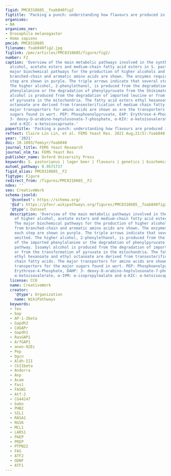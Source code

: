 ```yaml
---
figid: PMC8310685__foab040fig2
figtitle: 'Packing a punch: understanding how flavours are produced in lager fermentations'
organisms:
- NA
organisms_ner:
- Drosophila melanogaster
- Homo sapiens
pmcid: PMC8310685
filename: foab040fig2.jpg
figlink: /pmc/articles/PMC8310685/figure/fig2/
number: F2
caption: 'Overview of the main metabolic pathways involved in the synthesis of higher
  alcohol, acetate esters and medium-chain fatty acid esters in S. pastorianus. The
  major biochemical pathways for the production of higher alcohols and esters from
  branched-chain and aromatic amino acids are shown. The enzymes required for each
  step are shown in purple. The triple arrows indicate that several steps are omitted.
  The higher alcohol, 2-phenylethanol, is produced from the degradation of the imported
  phenylalanine or the degradation of phenylpyruvate from the Shikimate pathway. Isoamyl
  alcohol is produced from the degradation of imported leucine or from the transformation
  of pyruvate in the mitochondria. The fatty acid esters ethyl hexanoate and ethyl
  octanoate are derived from transesterification of medium chain fatty acids. The
  major transporters for amino acids are shown as are the transporters for the major
  sugars found in wort. PEP: Phosphoenolpyruvate, E4P: Erythrose-4-Phosphate, DAHP:
  3- deoxy-D-arabino-heptulosonate-7-phosphate, α-KIV: α-ketoisovalerate, α-IPM: α-isopropylmalate
  and α-KIC: α-ketoisocaproate.'
papertitle: 'Packing a punch: understanding how flavours are produced in lager fermentations.'
reftext: Claire Lin Lin, et al. FEMS Yeast Res. 2021 Aug;21(5):foab040.
year: '2021'
doi: 10.1093/femsyr/foab040
journal_title: FEMS Yeast Research
journal_nlm_ta: FEMS Yeast Res
publisher_name: Oxford University Press
keywords: S. pastorianus | lager beer | flavours | genetics | biochemistry
automl_pathway: 0.9571717
figid_alias: PMC8310685__F2
figtype: Figure
redirect_from: /figures/PMC8310685__F2
ndex: ''
seo: CreativeWork
schema-jsonld:
  '@context': https://schema.org/
  '@id': https://pfocr.wikipathways.org/figures/PMC8310685__foab040fig2.html
  '@type': Dataset
  description: 'Overview of the main metabolic pathways involved in the synthesis
    of higher alcohol, acetate esters and medium-chain fatty acid esters in S. pastorianus.
    The major biochemical pathways for the production of higher alcohols and esters
    from branched-chain and aromatic amino acids are shown. The enzymes required for
    each step are shown in purple. The triple arrows indicate that several steps are
    omitted. The higher alcohol, 2-phenylethanol, is produced from the degradation
    of the imported phenylalanine or the degradation of phenylpyruvate from the Shikimate
    pathway. Isoamyl alcohol is produced from the degradation of imported leucine
    or from the transformation of pyruvate in the mitochondria. The fatty acid esters
    ethyl hexanoate and ethyl octanoate are derived from transesterification of medium
    chain fatty acids. The major transporters for amino acids are shown as are the
    transporters for the major sugars found in wort. PEP: Phosphoenolpyruvate, E4P:
    Erythrose-4-Phosphate, DAHP: 3- deoxy-D-arabino-heptulosonate-7-phosphate, α-KIV:
    α-ketoisovalerate, α-IPM: α-isopropylmalate and α-KIC: α-ketoisocaproate.'
  license: CC0
  name: CreativeWork
  creator:
    '@type': Organization
    name: WikiPathways
  keywords:
  - tex
  - bap
  - AP-1-2beta
  - Gapdh2
  - CdGAPr
  - Gapdh1
  - RasGAP1
  - ArfGAP1
  - anon-92Ec
  - Pep
  - bgcn
  - Aldh-III
  - CkIIbeta
  - Andorra
  - Anp
  - Acam
  - Fas1
  - FASN1
  - Atf-2
  - CG44247
  - babo
  - PHB2
  - SIL1
  - RASA1
  - RGS6
  - MCL1
  - LARS1
  - PAEP
  - PREP
  - PTPN22
  - FAS
  - ATF2
  - GDNF
  - ATF1
---
```

